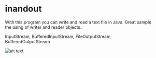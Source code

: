 # inandout

With this program you can write and read a text file in Java. Great sample the using of writer and reader objects.. 

InputStream, BufferedInputStream, FileOutputStream, BufferedOutputStream

![alt text](https://github.com/Leone717/inandout/blob/master/inandout.png)
